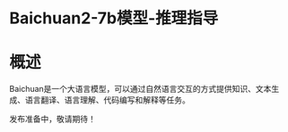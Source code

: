 # Baichuan2-7b模型-推理指导

# 概述<a name="ZH-CN_TOPIC_0000001172161501"></a>

   Baichuan是一个大语言模型，可以通过自然语言交互的方式提供知识、文本生成、语言翻译、语言理解、代码编写和解释等任务。

   发布准备中，敬请期待！
